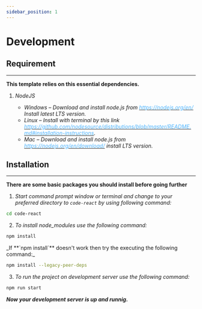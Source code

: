 ```yaml
---
sidebar_position: 1
---
```


# Development

<div className="mb-5"></div>

## Requirement

<hr />

**This template relies on this essential dependencies.**

1. _NodeJS_

   - _Windows – Download and install node.js from [<font color="#50b5ff">https://nodejs.org/en/</font>](https://nodejs.org/en/) Install latest LTS version._
   - _Linux – Install with terminal by this link [<font color="#50b5ff">https://github.com/nodesource/distributions/blob/master/README.md#installation-instructions</font>](https://github.com/nodesource/distributions/blob/master/README.md#installation-instructions)._
   - _Mac – Download and install node.js from [<font color="#50b5ff">https://nodejs.org/en/download/</font>](https://nodejs.org/en/download/) install LTS version._


<div className="mb-5"></div>

## Installation

<hr />

**There are some basic packages you should install before going further**

1. _Start command prompt window or terminal and change to your preferred directory to `code-react` by using following command:_

```bash
cd code-react
```

2. _To install node_modules use the following command:_

```bash
npm install
```

<div className="ms-3">
_If <span className="ms-2 me-1">**`npm install`**</span> doesn't work then try the executing the following command:_
</div>

```bash
npm install --legacy-peer-deps
```

3. _To run the project on development server use the following command:_

```bash
npm run start
```

_**Now your development server is up and runnig.**_